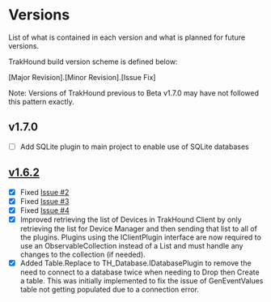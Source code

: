 # Versions
List of what is contained in each version and what is planned for future versions.

TrakHound build version scheme is defined below:

[Major Revision].[Minor Revision].[Issue Fix]

Note: Versions of TrakHound previous to Beta v1.7.0 may have not followed this pattern exactly.

## v1.7.0
- [ ] Add SQLite plugin to main project to enable use of SQLite databases

## [v1.6.2](../../../TrakHound/releases/tag/v1.6.2-beta)
- [x] Fixed [Issue #2](../../../TrakHound/issues/2)
- [x] Fixed [Issue #3](../../../TrakHound/issues/3)
- [x] Fixed [Issue #4](../../../TrakHound/issues/4)
- [x] Improved retrieving the list of Devices in TrakHound Client by only retrieving the list for Device Manager and then sending that list to all of the plugins. Plugins using the IClientPlugin interface are now required to use an ObservableCollection instead of a List and must handle any changes to the collection (if needed).
- [x] Added Table.Replace to TH_Database.IDatabasePlugin to remove the need to connect to a database twice when needing to Drop then Create a table. This was initially implemented to fix the issue of GenEventValues table not getting populated due to a connection error.
